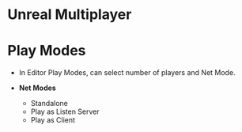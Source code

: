 # Unreal Multiplayer

# Play Modes

- In Editor Play Modes, can select number of players and Net Mode.

- **Net Modes**
	- Standalone
	- Play as Listen Server
	- Play as Client